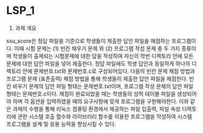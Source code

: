 # LSP_1
1. 과제 개요

ssu_score은 정답 파일을 기준으로 학생들이 제출한 답안 파일을 채점하는 프로그램이다. 이때 시험 문제는 (1) 빈칸 채우기 문제 와 (2) 프로그램 작성 문제 총 두 가지 종류이며 학생들이 출제되는 시험문제에 대한 답을 작성하여 자신의 학번 디렉토리 안에 모든 문제에 대한 답안 파일을 넣어 제출한다. 정답 파일에도 학생 답안과 동일하게 하나의 디렉토리 안에 문제번호.txt와 문제번호.c로 구성되어있다. 다음의 빈칸 문제 채점 방법과 프로그램 문제 (표준출력) 채점 방법을 통해 학생들이 제출한 답안 파일을 채점한다. 빈칸 비우기 문제의 답안 파일 형태는 문제번호.txt이며, 프로그램 작성 문제의 답안 파일 형태는 문제번호.c이다. 채점이 완료되었을 때는 학생들의 성적 테이블 파일을 생성되어야 하며 각 옵션을 입력하였을 때의 요구사항에 맞게 프로그램을 구현해야한다. 이와 같은 과제의 수행을 통해 리눅스 컴퓨팅 환경에서 제공하는 파일 입출력, 파일 속성 디렉토리에 관한 시스템 호출 함수와 라이브러리 함수를 이용한 프로그램을 작성하여 시스템 프로그램을 설계 및 응용 능력을 향상시킬 수 있다.
